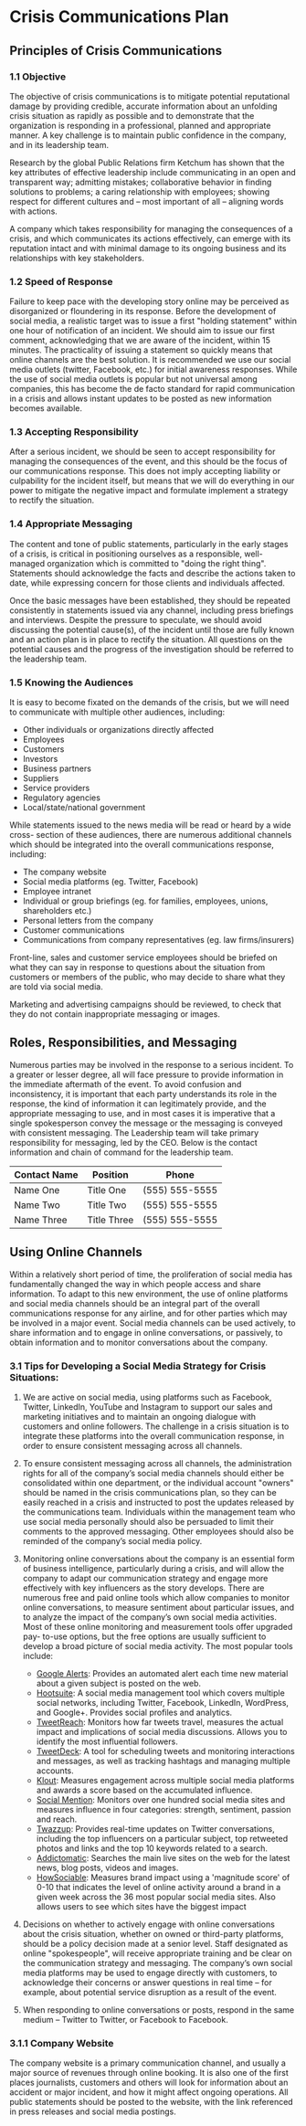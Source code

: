 # Crisis Communications Plan

## Principles of Crisis Communications

### 1.1 Objective

The objective of crisis communications is to mitigate potential reputational damage by providing credible, accurate information about an unfolding crisis  situation  as rapidly as possible and to demonstrate that the organization is responding in a professional, planned and appropriate manner. A key challenge is to maintain public confidence in the company, and in its leadership team.

Research by the global Public Relations firm Ketchum has shown that the key attributes of effective leadership include communicating in an open and transparent way; admitting mistakes; collaborative behavior in finding solutions to problems; a caring relationship with employees; showing respect for different cultures and – most important of all – aligning words with actions.

A company which takes responsibility for managing the consequences of a crisis, and which communicates its actions effectively, can emerge with its reputation intact and with minimal damage to its ongoing business and its relationships with key stakeholders.

### 1.2 Speed of Response

Failure to keep pace with the developing story online may be perceived as disorganized or floundering in its response. Before the development of social media, a realistic target was to issue a first "holding statement" within one hour of notification of an incident. We should aim to issue our first comment, acknowledging that we are aware of the incident, within 15 minutes. The practicality of issuing a statement so quickly means that online channels are the best solution. It is recommended we use our social media outlets (twitter, Facebook, etc.) for initial awareness responses. While the use of social media outlets is popular but not universal among companies, this has become the de facto standard for rapid communication in a crisis and allows instant updates to be posted as new information becomes available.

### 1.3 Accepting Responsibility

After a serious incident, we should be seen to accept responsibility for managing the consequences of the event, and this should be the focus of our communications response. This does not imply accepting liability or culpability for the incident itself, but means that we will do everything in our power to mitigate the negative impact and formulate implement a strategy to rectify the situation.

### 1.4 Appropriate Messaging

The content and tone of public statements, particularly in the early stages of a crisis, is critical in positioning ourselves as a responsible, well-managed organization which is committed to "doing the right thing". Statements should acknowledge the facts and describe the actions taken to date, while expressing concern for those clients and individuals affected.

Once the basic messages have been established, they should be repeated consistently in statements issued via any channel, including press briefings and interviews. Despite the pressure to speculate, we should avoid discussing the potential cause(s), of the incident until those are fully known and an action plan is in place to rectify the situation. All questions on the potential causes and the progress of the investigation should be referred to the leadership team.

### 1.5 Knowing the Audiences

It is easy to become fixated on the demands of the crisis, but we will need to communicate with multiple other audiences, including:

- Other individuals or organizations directly affected
- Employees
- Customers  
- Investors
- Business partners
- Suppliers
- Service providers
- Regulatory agencies
- Local/state/national government

While statements issued to the news media will be read or heard by a wide cross- section of these audiences, there are numerous additional  channels which should be integrated into the overall communications response, including:

- The company website
- Social media platforms (eg. Twitter, Facebook)
- Employee intranet
- Individual or group briefings (eg. for families, employees, unions, shareholders etc.)
- Personal letters from the company
- Customer communications
- Communications from company representatives (eg. law firms/insurers)

Front-line, sales and customer service employees should be briefed on what they can say in response to questions about the situation from customers or members of the public, who may decide to share what they are told via social media.

Marketing and advertising campaigns should be reviewed, to check that they do not contain inappropriate messaging or images.

## Roles, Responsibilities, and Messaging

Numerous parties may be involved in the response to a serious incident. To a greater or lesser degree, all will face pressure to provide information in the immediate aftermath of the event. To avoid confusion and inconsistency, it is important that each party understands its role in the response, the kind of information it can legitimately provide, and the appropriate messaging to use, and in most cases it is imperative that a single spokesperson convey the message or the messaging is conveyed with consistent messaging. The Leadership team will take primary responsibility for messaging, led by the CEO. Below is the contact information and chain of command for the leadership team.

| Contact Name | Position | Phone
| ------------ | -------- | ----- |
| Name One     | Title One | (555) 555-5555 |
| Name Two     | Title Two | (555) 555-5555 |
| Name Three     | Title Three | (555) 555-5555 |

## Using Online Channels

Within a relatively short period of time, the proliferation of social media has fundamentally changed the way in which people access and share information. To adapt to this new environment, the use of online platforms and social media channels should be an integral part of the overall communications response for any airline, and for other parties which may be involved in a major event. Social media channels can be used actively, to share information and to engage in online conversations, or passively, to obtain information and to monitor conversations about the company.

### 3.1 Tips for Developing a Social Media Strategy for Crisis Situations:

1.  We are active on social media, using platforms such as Facebook, Twitter, LinkedIn, YouTube and Instagram to support our sales and marketing initiatives and to maintain an ongoing dialogue with customers and online followers. The challenge in a crisis situation is to integrate these platforms into the overall communication response, in order to ensure consistent messaging across all channels.

2. To ensure consistent messaging across all channels, the administration rights for all of the company’s social media channels should either be consolidated within one department, or the individual account "owners" should be named in the crisis communications plan, so they can be easily reached in a crisis and instructed to post the updates released by the communications team. Individuals within the management team who use social media  personally should also be persuaded to limit their comments to the approved messaging. Other employees should also be reminded of the  company’s  social  media policy.

3. Monitoring online conversations about the company is an essential form of business intelligence, particularly during a crisis, and will allow the company to adapt our communication strategy and engage more effectively  with  key influencers as the story develops. There are numerous free and paid online tools which allow companies to monitor online conversations, to measure sentiment about particular issues, and to analyze the impact of the company’s own social media activities. Most of these online monitoring and measurement tools offer upgraded pay- to-use options, but the free options are usually sufficient to develop a broad picture of social media activity. The most popular tools include:
    - [Google Alerts](www.google.com/alerts): Provides an automated alert each time new material about a given subject is posted on the web.
    - [Hootsuite](www.hootsuite.com): A social  media management tool which covers multiple social networks, including Twitter, Facebook, LinkedIn, WordPress, and Google+. Provides social profiles and analytics.
    - [TweetReach](www.tweetreach.com): Monitors how far tweets travel, measures the actual impact and implications of social media discussions. Allows you to identify the most influential followers.
    - [TweetDeck](https://twitter.com/tweetdeck): A tool  for  scheduling  tweets and monitoring interactions and messages, as well as tracking hashtags and managing multiple accounts.
    - [Klout](www.klout.com): Measures engagement across multiple social media platforms and awards a score based on the accumulated influence.
    - [Social Mention](www.socialmention.com): Monitors over one hundred social media sites and measures influence in four categories: strength, sentiment, passion and reach.
    - [Twazzup](www.twazzup.com): Provides real-time updates on Twitter conversations, including the top influencers on a particular subject, top retweeted photos and links and the top 10 keywords related to a search.
    - [Addictomatic](www.addictomatic.com): Searches the main live sites on the web for the latest news, blog posts, videos and images.
    - [HowSociable](www.howsociable.com): Measures brand impact using a 'magnitude score' of 0-10 that indicates the level of online activity around a brand in a given week across the 36 most popular social media sites. Also allows users to see which sites have the biggest impact

4. Decisions on whether to actively engage with online conversations about the crisis situation, whether on owned or third-party platforms, should be a policy decision made at a senior level. Staff designated as online "spokespeople", will receive appropriate training and be clear on the communication strategy and messaging. The company’s own social media platforms may be used to engage directly with customers, to acknowledge their concerns or answer questions in real time – for example, about potential service disruption as a result of the event.

5. When responding to online conversations or posts, respond in the same medium – Twitter to Twitter, or Facebook to Facebook.

### 3.1.1 Company Website

The company website is a primary communication  channel,  and usually a  major source of revenues through online booking. It is also one of the first places journalists, customers and others will look for information about an accident or major incident, and how it might affect ongoing operations. All public statements should be posted to the website, with the link referenced in press releases and social media postings.
